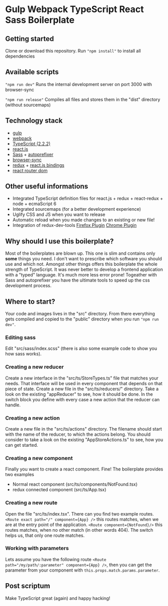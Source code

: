 # Gulp Webpack TypeScript React Sass Boilerplate

## Getting started
Clone or download this repository. Run `"npm install"` to install all dependencies

## Available scripts
`"npm run dev"` Runs the internal development server on port 3000 with browser-sync

`"npm run release"` Compiles all files and stores them in the "dist" directory (without sourcemaps)

## Technology stack
* [gulp](http://gulpjs.com/)
* [webpack](https://webpack.js.org/)
* [TypeScript (2.2.2)](http://www.typescriptlang.org/)
* [react.js](https://facebook.github.io/react/)
* [Sass](https://sass-lang.com/) + [autoprefixer](https://github.com/postcss/autoprefixer)
* [browser-sync](https://www.browsersync.io/)
* [redux](http://redux.js.org/) + [react.js bindings](https://github.com/reactjs/redux)
* [react router dom](https://www.npmjs.com/package/react-router-dom)

## Other useful informations
* Integrated TypeScript definition files for react.js + redux + react-redux + node + ecmaScript 6
* Integrated sourcemaps (for a better development experience)
* Uglify CSS and JS when you want to release
* Automatic reload when you made changes to an existing or new file!
* Integration of redux-dev-tools [Firefox Plugin](https://addons.mozilla.org/en-US/firefox/addon/remotedev/) [Chrome Plugin](https://chrome.google.com/webstore/detail/redux-devtools/lmhkpmbekcpmknklioeibfkpmmfibljd)

## Why should I use this boilerplate?
Most of the boilerplates are blown up. This one is slim and contains only **some** things you need. I don't want to prescribe which software you should use and which not. Amongst other things offers this boilerplate the whole strength of TypeScript. It was never better to develop a frontend application with a "typed" language. It's much more less error prone! Togeather with Sass and autoprefixer you have the ultimate tools to speed up the css development process.

## Where to start?
Your code and images lives in the "src" directory. From there everything gets compiled and copied to the "public" directory when you run `"npm run dev"`.

### Editing sass
Edit "src/sass/index.scss" (there is also some example code to show you how sass works).

### Creating a new reducer
Create a new interface in the "src/ts/StoreTypes.ts" file that matches your needs. That interface will be used in every component that depends on that piece of state.
Create a new file in the "src/ts/reducers/" directory. Take a look on the existing "appReducer" to see, how it should be done. In the switch block you define with every case a new action that the reducer can handle.

### Creating a new action
Create a new file in the "src/ts/actions" directory. The filename should start with the name of the reducer, to which the actions belong. You should consider to take a look on the existing "AppStoreActions.ts" to see, how you can get started.

### Creating a new component
Finally you want to create a react component. Fine! The boilerplate provides two examples
* Normal react component (src/ts/components/NotFound.tsx)
* redux connected component (src/ts/App.tsx)

### Creating a new route
Open the file "src/ts/index.tsx". There can you find two example routes.
`<Route exact path="/" component={App} />` this routes matches, when we are at the entry point of the application.
`<Route component={NotFound}/>` this routes matches, when no other match (in other words 404).
The switch helps us, that only one route matches.

### Working with parameters
Lets assume you have the following route `<Route path="/my/path/:parameter" component={App} />`, then you can get the parameter from your component with `this.props.match.params.parameter`.

## Post scriptum
Make TypeScript great (again) and happy hacking!